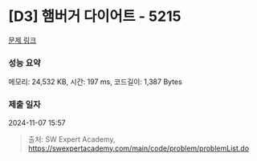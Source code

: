 # [D3] 햄버거 다이어트 - 5215 

[문제 링크](https://swexpertacademy.com/main/code/problem/problemDetail.do?contestProbId=AWT-lPB6dHUDFAVT) 

### 성능 요약

메모리: 24,532 KB, 시간: 197 ms, 코드길이: 1,387 Bytes

### 제출 일자

2024-11-07 15:57



> 출처: SW Expert Academy, https://swexpertacademy.com/main/code/problem/problemList.do